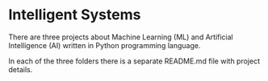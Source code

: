 # Intelligent Systems
There are three projects about Machine Learning (ML) and Artificial Intelligence (AI) written in Python programming language.

In each of the three folders there is a separate README.md file with project details.
